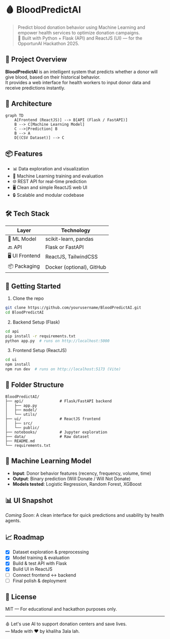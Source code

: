 # 🩸 BloodPredictAI

> Predict blood donation behavior using Machine Learning and empower health services to optimize donation campaigns.  
> 🔬 Built with Python + Flask (API) and ReactJS (UI) — for the OpportunAI Hackathon 2025.

## 🚀 Project Overview

**BloodPredictAI** is an intelligent system that predicts whether a donor will give blood, based on their historical behavior.  
It provides a web interface for health workers to input donor data and receive predictions instantly.

## 🧠 Architecture

```mermaid
graph TD
    A[Frontend (ReactJS)] --> B[API (Flask / FastAPI)]
    B --> C[Machine Learning Model]
    C -->|Prediction| B
    B --> A
    D[(CSV Dataset)] --> C
```

## 📦 Features

- 📊 Data exploration and visualization
- 🤖 Machine Learning training and evaluation
- 🌐 REST API for real-time prediction
- 🖥️ Clean and simple ReactJS web UI
- 🔒 Scalable and modular codebase

## 🛠️ Tech Stack

| Layer | Technology |
|-------|------------|
| 🧠 ML Model | scikit-learn, pandas |
| 🔙 API | Flask or FastAPI |
| 🖥️ UI Frontend | ReactJS, TailwindCSS |
| 📦 Packaging | Docker (optional), GitHub |

## 🧪 Getting Started

1. Clone the repo
```bash
git clone https://github.com/yourusername/BloodPredictAI.git
cd BloodPredictAI
```

2. Backend Setup (Flask)
```bash
cd api
pip install -r requirements.txt
python app.py  # runs on http://localhost:5000
```

3. Frontend Setup (ReactJS)
```bash
cd ui
npm install
npm run dev  # runs on http://localhost:5173 (Vite)
```

## 🧱 Folder Structure

```
BloodPredictAI/
├── api/                # Flask/FastAPI backend
│   ├── app.py
│   ├── model/
│   └── utils/
├── ui/                 # ReactJS frontend
│   ├── src/
│   └── public/
├── notebooks/          # Jupyter exploration
├── data/               # Raw dataset
├── README.md
└── requirements.txt
```

## 🧠 Machine Learning Model

- **Input**: Donor behavior features (recency, frequency, volume, time)
- **Output**: Binary prediction (Will Donate / Will Not Donate)
- **Models tested**: Logistic Regression, Random Forest, XGBoost

## 📊 UI Snapshot
*Coming Soon*: A clean interface for quick predictions and usability by health agents.

## 📈 Roadmap

- [x] Dataset exploration & preprocessing
- [x] Model training & evaluation
- [x] Build & test API with Flask
- [x] Build UI in ReactJS
- [ ] Connect frontend ↔ backend
- [ ] Final polish & deployment

## 📜 License
MIT — For educational and hackathon purposes only.

---

🩸 Let's use AI to support donation centers and save lives.  
— Made with ❤️ by khaliha 3ala lah.